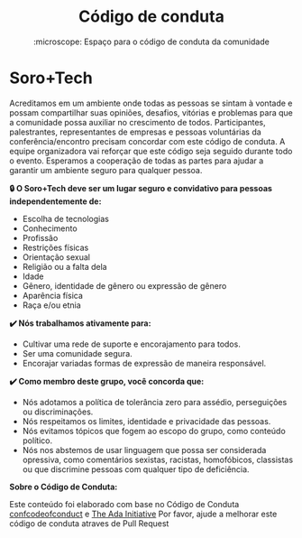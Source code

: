 <h1 align="center">Código de conduta</h1>

<p align="center">:microscope: Espaço para o código de conduta da comunidade</p>

# Soro+Tech

Acreditamos em um ambiente onde todas as pessoas se sintam à vontade e possam compartilhar suas opiniões, desafios, vitórias e problemas para que a comunidade possa auxiliar no crescimento de todos. Participantes, palestrantes, representantes de empresas e pessoas voluntárias da conferência/encontro precisam concordar com este código de conduta. A equipe organizadora vai reforçar que este código seja seguido durante todo o evento. Esperamos a cooperação de todas as partes para ajudar a garantir um ambiente seguro para qualquer pessoa.

**🔒 O Soro+Tech deve ser um lugar seguro e convidativo para pessoas independentemente de:**

-	Escolha de tecnologias
-	Conhecimento
-	Profissão
-	Restrições físicas
-	Orientação sexual
-	Religião ou a falta dela
-	Idade
-	Gênero, identidade de gênero ou expressão de gênero
-	Aparência física
-	Raça e/ou etnia

**✔️ Nós trabalhamos ativamente para:**

-	Cultivar uma rede de suporte e encorajamento para todos.
-	Ser uma comunidade segura.
-	Encorajar variadas formas de expressão de maneira responsável.

**✔️ Como membro deste grupo, você concorda que:**

-	Nós adotamos a política de tolerância zero para assédio, perseguições ou discriminações.
-	Nós respeitamos os limites, identidade e privacidade das pessoas.
-	Nós evitamos tópicos que fogem ao escopo do grupo, como conteúdo político.
-	Nós nos abstemos de usar linguagem que possa ser considerada opressiva, como comentários sexistas, racistas, homofóbicos, classistas ou que discrimine pessoas com qualquer tipo de deficiência.

**Sobre o Código de Conduta:**

Este conteúdo foi elaborado com base no Código de Conduta [confcodeofconduct](https://confcodeofconduct.com/) e [The Ada Initiative](https://geekfeminism.fandom.com/wiki/Conference_anti-harassment/Policy)
Por favor, ajude a melhorar este código de conduta atraves de Pull Request
